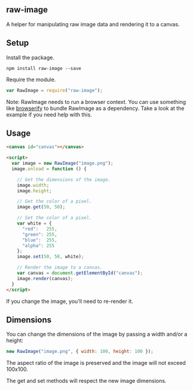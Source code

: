 ## raw-image

A helper for manipulating raw image data and rendering it to a canvas.

## Setup

Install the package.

```
npm install raw-image --save
```

Require the module.

```javascript
var RawImage = require("raw-image");
```

Note: RawImage needs to run a browser context. You can use something like
[browserify](http://browserify.org/) to bundle RawImage as a dependency. Take a
look at the example if you need help with this.


## Usage

```html
<canvas id="canvas"></canvas>

<script>
  var image = new RawImage("image.png");
  image.onload = function () {

    // Get the dimensions of the image.
    image.width;
    image.height;

    // Get the color of a pixel.
    image.get(50, 50);

    // Set the color of a pixel.
    var white = {
      "red":   255,
      "green": 255,
      "blue":  255,
      "alpha": 255
    };
    image.set(50, 50, white);

    // Render the image to a canvas.
    var canvas = document.getElementById("canvas");
    image.render(canvas);
  }
</script>
```

If you change the image, you'll need to re-render it.


## Dimensions

You can change the dimensions of the image by passing a width and/or a height:

```javascript
new RawImage("image.png", { width: 100, height: 100 });
```

The aspect ratio of the image is preserved and the image will not exceed
100x100.

The get and set methods will respect the new image dimensions.
